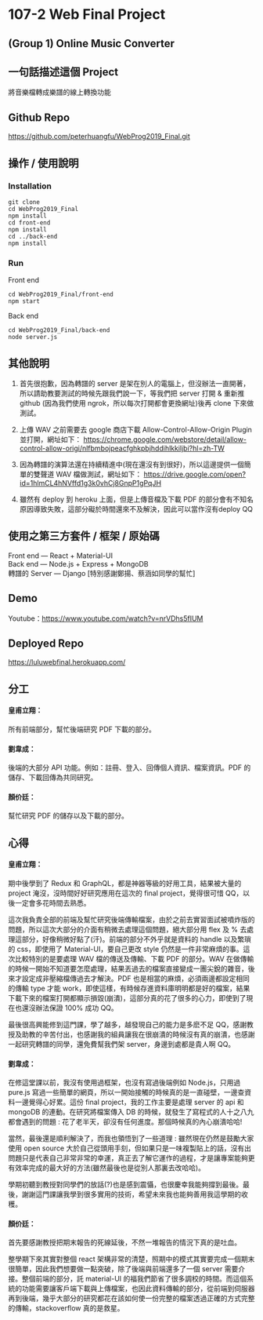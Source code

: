 # 107-2 Web Final Project
## (Group 1) Online Music Converter

## 一句話描述這個 Project
將音樂檔轉成樂譜的線上轉換功能

## Github Repo
https://github.com/peterhuangfu/WebProg2019_Final.git

## 操作 / 使用說明
### Installation
```
git clone
cd WebProg2019_Final
npm install
cd front-end
npm install
cd ../back-end
npm install
```
### Run
Front end
```
cd WebProg2019_Final/front-end
npm start
```
Back end
```
cd WebProg2019_Final/back-end
node server.js
```

## 其他說明
1. 首先很抱歉，因為轉譜的 server 是架在別人的電腦上，但沒辦法一直開著，所以請助教要測試的時候先跟我們說一下，等我們把 server 打開 & 重新推github (因為我們使用 ngrok，所以每次打開都會更換網址)後再 clone 下來做測試。  

2. 上傳 WAV 之前需要去 google 商店下載 Allow-Control-Allow-Origin Plugin 並打開，網址如下： https://chrome.google.com/webstore/detail/allow-control-allow-origi/nlfbmbojpeacfghkpbjhddihlkkiljbi?hl=zh-TW  

3. 因為轉譜的演算法還在持續精進中(現在還沒有到很好)，所以這邊提供一個簡單的雙聲道 WAV 檔做測試，網址如下： https://drive.google.com/open?id=1hlmCL4hNVffd1g3k0vhCj8GnpP1gPqJH  

4. 雖然有 deploy 到 heroku 上面，但是上傳音檔及下載 PDF 的部分會有不知名原因導致失敗，這部分礙於時間還來不及解決，因此可以當作沒有deploy QQ  

## 使用之第三方套件 / 框架 / 原始碼
Front end — React + Material-UI  
Back end — Node.js + Express + MongoDB  
轉譜的 Server — Django [特別感謝鄭揚、蔡涵如同學的幫忙]  

## Demo
Youtube：https://www.youtube.com/watch?v=nrVDhs5fIUM  

## Deployed Repo
https://luluwebfinal.herokuapp.com/  

## 分工
#### 皇甫立翔：
所有前端部分，幫忙後端研究 PDF 下載的部分。  

#### 劉韋成：
後端的大部分 API 功能。例如：註冊、登入、回傳個人資訊、檔案資訊。PDF 的儲存、下載回傳為共同研究。  

#### 顏价廷：
幫忙研究 PDF 的儲存以及下載的部分。  

## 心得
#### 皇甫立翔：
期中後學到了 Redux 和 GraphQL，都是神器等級的好用工具，結果被大量的 project 淹沒，沒時間好好研究應用在這次的 final project，覺得很可惜 QQ，以後一定會多花時間去熟悉。  

這次我負責全部的前端及幫忙研究後端傳輸檔案，由於之前去實習面試被噴炸版的問題，所以這次大部分的介面有稍微去處理這個問題，絕大部分用 flex 及 % 去處理這部分，好像稍微好點了(汗)。前端的部分不外乎就是資料的 handle 以及繁瑣的 css，即使用了 Material-UI，要自己更改 style 仍然是一件非常麻煩的事。這次比較特別的是要處理 WAV 檔的傳送及傳輸、下載 PDF 的部分。WAV 在做傳輸的時候一開始不知道要怎麼處理，結果丟過去的檔案直接變成一團尖銳的雜音，後來才設定成非壓縮檔傳過去才解決。PDF 也是相當的麻煩，必須兩邊都設定相同的傳輸 type 才能 work，即使這樣，有時候存進資料庫明明都是好的檔案，結果下載下來的檔案打開都顯示損毀(崩潰)，這部分真的花了很多的心力，即使到了現在也還沒辦法保證 100% 成功 QQ。  

  最後很高興能修到這門課，學了越多，越發現自己的能力是多麽不足 QQ，感謝教授及助教的辛苦付出，也感謝我的組員讓我在很崩潰的時候沒有真的崩潰，也感謝一起研究轉譜的同學，還免費幫我們架 server，身邊到處都是貴人啊 QQ。  

#### 劉韋成：
  在修這堂課以前，我沒有使用過框架，也沒有寫過後端例如 Node.js，只用過 pure.js 寫過一些簡單的網頁，所以一開始接觸的時候真的是一直碰壁，一邊查資料一邊覺得心好累。這份 final project，我的工作主要是處理 server 的 api 和 mongoDB 的連動。在研究將檔案傳入 DB 的時候，就發生了寫程式的人十之八九都會遇到的問題 : 花了老半天，卻沒有任何進度。那個時候真的內心崩潰哈哈!  
  
  當然，最後還是順利解決了，而我也領悟到了一些道理 : 雖然現在仍然是鼓勵大家使用 open source 大於自己從頭用手刻，但如果只是一味複製貼上的話，沒有出問題只是代表自己非常非常的幸運，真正去了解它運作的過程，才是讓專案能夠更有效率完成的最大好的方法(雖然最後也是從別人那裏去改哈哈)。  
  
  學期初聽到教授對同學們的放話(?)也是感到震懾，也很慶幸我能夠撐到最後。最後，謝謝這門課讓我學到很多實用的技術，希望未來我也能夠善用我這學期的收穫。  

#### 顏价廷：
  首先要感謝教授把期末報告的死線延後，不然一堆報告的情況下真的是吐血。  
  
  整學期下來其實對整個 react 架構非常的清楚，照期中的模式其實要完成一個期末很簡單，因此我們想要做一點突破，除了後端與前端還多了一個 server 需要介接。整個前端的部分，託 material-UI 的福我們節省了很多調校的時間。而這個系統的功能需要讓客戶端下載與上傳檔案，也因此資料傳輸的部分，從前端到伺服器再到後端，幾乎大部分的研究都花在該如何使一份完整的檔案透過正確的方式完整的傳輸，stackoverflow 真的是救星。  
